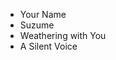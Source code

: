 <ul>
  <li>Your Name</li>
  <li>Suzume</li>
  <li>Weathering with You</li>
  <li>A Silent Voice</li>
</ul>
